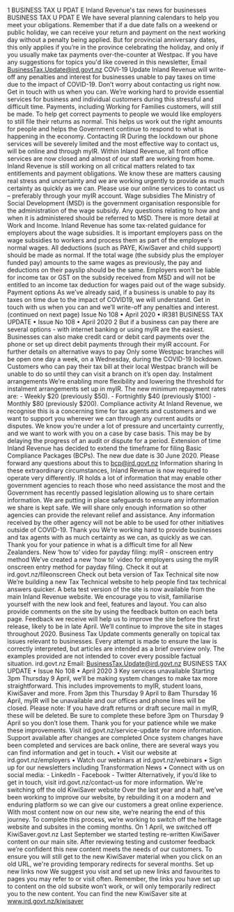 1 BUSINESS TAX U PDAT E Inland Revenue's tax news for businesses BUSINESS TAX U PDAT E We have several planning calendars to help you meet your obligations. Remember that if a due date falls on a weekend or public holiday, we can receive your return and payment on the next working day without a penalty being applied. But for provincial anniversary dates, this only applies if you’re in the province celebrating the holiday, and only if you usually make tax payments over-the-counter at Westpac. If you have any suggestions for topics you'd like covered in this newsletter, Email BusinessTax.Update@ird.govt.nz COVI-19 Update Inland Revenue will write-off any penalties and interest for businesses unable to pay taxes on time due to the impact of COVID-19. Don’t worry about contacting us right now. Get in touch with us when you can. We’re working hard to provide essential services for business and individual customers during this stressful and difficult time. Payments, including Working for Families customers, will still be made. To help get correct payments to people we would like employers to still file their returns as normal. This helps us work out the right amounts for people and helps the Government continue to respond to what is happening in the economy. Contacting IR During the lockdown our phone services will be severely limited and the most effective way to contact us, will be online and through myIR. Within Inland Revenue, all front office services are now closed and almost of our staff are working from home. Inland Revenue is still working on all critical matters related to tax entitlements and payment obligations. We know these are matters causing real stress and uncertainty and we are working urgently to provide as much certainty as quickly as we can. Please use our online services to contact us – preferably through your myIR account. Wage subsidies The Ministry of Social Development (MSD) is the government organisation responsible for the administration of the wage subsidy. Any questions relating to how and when it is administered should be referred to MSD. There is more detail at Work and Income. Inland Revenue has some tax-related guidance for employers about the wage subsidies. It is important employers pass on the wage subsidies to workers and process them as part of the employee's normal wages. All deductions (such as PAYE, KiwiSaver and child support) should be made as normal. If the total wage (the subsidy plus the employer funded pay) amounts to the same wages as previously, the pay and deductions on their payslip should be the same. Employers won’t be liable for income tax or GST on the subsidy received from MSD and will not be entitled to an income tax deduction for wages paid out of the wage subsidy. Payment options As we’ve already said, if a business is unable to pay its taxes on time due to the impact of COVID19, we will understand. Get in touch with us when you can and we’ll write-off any penalties and interest. (continued on next page) Issue No 108 • April 2020 • IR381 BUSINESS TAX UPDATE • Issue No 108 • April 2020 2 But if a business can pay there are several options - with internet banking or using myIR are the easiest. Businesses can also make credit card or debit card payments over the phone or set up direct debit payments through their myIR account. For further details on alternative ways to pay Only some Westpac branches will be open one day a week, on a Wednesday, during the COVID-19 lockdown. Customers who can pay their tax bill at their local Westpac branch will be unable to do so until they can visit a branch on it’s open day. Instalment arrangements We’re enabling more flexibility and lowering the threshold for instalment arrangements set up in myIR. The new minimum repayment rates are: - Weekly $20 (previously $50). - Fortnightly $40 (previously $100) - Monthly $80 (previously $200). Compliance activity At Inland Revenue, we recognise this is a concerning time for tax agents and customers and we want to support you wherever we can through any current audits or disputes. We know you’re under a lot of pressure and uncertainty currently, and we want to work with you on a case by case basis. This may be by delaying the progress of an audit or dispute for a period. Extension of time Inland Revenue has decided to extend the timeframe for filing Basic Compliance Packages (BCPs). The new due date is 30 June 2020. Please forward any questions about this to bcp@ird.govt.nz Information sharing In these extraordinary circumstances, Inland Revenue is now required to operate very differently. IR holds a lot of information that may enable other government agencies to reach those who need assistance the most and the Government has recently passed legislation allowing us to share certain information. We are putting in place safeguards to ensure any information we share is kept safe. We will share only enough information so other agencies can provide the relevant relief and assistance. Any information received by the other agency will not be able to be used for other initiatives outside of COVID-19. Thank you We’re working hard to provide businesses and tax agents with as much certainty as we can, as quickly as we can. Thank you for your patience in what is a difficult time for all New Zealanders. New ‘how to’ video for payday filing: myIR - onscreen entry method We’ve created a new ‘how to’ video for employers using the myIR onscreen entry method for payday filing. Check it out at ird.govt.nz/fileonscreen Check out beta version of Tax Technical site now We’re building a new Tax Technical website to help people find tax technical answers quicker. A beta test version of the site is now available from the main Inland Revenue website. We encourage you to visit, familiarise yourself with the new look and feel, features and layout. You can also provide comments on the site by using the feedback button on each beta page. Feedback we receive will help us to improve the site before the first release, likely to be in late April. We’ll continue to improve the site in stages throughout 2020. Business Tax Update comments generally on topical tax issues relevant to businesses. Every attempt is made to ensure the law is correctly interpreted, but articles are intended as a brief overview only. The examples provided are not intended to cover every possible factual situation. ird.govt.nz Email: BusinessTax.Update@ird.govt.nz BUSINESS TAX UPDATE • Issue No 108 • April 2020 3 Key services unavailable Starting 3pm Thursday 9 April, we’ll be making system changes to make tax more straightforward. This includes improvements to myIR, student loans, KiwiSaver and more. From 3pm this Thursday 9 April to 8am Thursday 16 April, myIR will be unavailable and our offices and phone lines will be closed. Please note: If you have draft returns or draft secure mail in myIR, these will be deleted. Be sure to complete these before 3pm on Thursday 9 April so you don’t lose them. Thank you for your patience while we make these improvements. Visit ird.govt.nz/service-update for more information. Support available after changes are completed Once system changes have been completed and services are back online, there are several ways you can find information and get in touch. • Visit our website at ird.govt.nz/employers • Watch our webinars at ird.govt.nz/webinars • Sign up for our newsletters including Transformation News • Connect with us on social media: - LinkedIn - Facebook - Twitter Alternatively, if you’d like to get in touch, visit ird.govt.nz/contact-us for more information. We're switching off the old KiwiSaver website Over the last year and a half, we’ve been working to improve our website, by rebuilding it on a modern and enduring platform so we can give our customers a great online experience. With most content now on our new site, we’re nearing the end of this journey. To complete this process, we’re working to switch off the heritage website and subsites in the coming months. On 1 April, we switched off KiwiSaver.govt.nz Last September we started testing re-written KiwiSaver content on our main site. After reviewing testing and customer feedback we’re confident this new content meets the needs of our customers. To ensure you will still get to the new KiwiSaver material when you click on an old URL, we're providing temporary redirects for several months. Set up new links now We suggest you visit and set up new links and favourites to pages you may refer to or visit often. Remember, the links you have set up to content on the old subsite won’t work, or will only temporarily redirect you to the new content. You can find the new KiwiSaver site at www.ird.govt.nz/kiwisaver